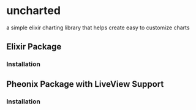 # uncharted
a simple elixir charting library that helps create easy to customize charts

## Elixir Package

### Installation

## Pheonix Package with LiveView Support

### Installation
